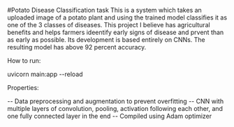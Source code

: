 #Potato Disease Classification task
This is a system which takes an uploaded image of a potato plant and using the trained model 
classifies it as one of the 3 classes of diseases. This project I believe has agricultural benefits and helps
farmers ideentify early signs of disease and prvent than as early as possible. Its development is based entirely on 
CNNs. The resulting model has above 92 percent accuracy.

How to run:

  uvicorn main:app --reload

Properties:

  -- Data preprocessing and augmentation to prevent overfitting
  -- CNN with multiple layers of convolution, pooling, activation following each other, and one fully connected layer in the end
  -- Compiled using Adam optimizer

